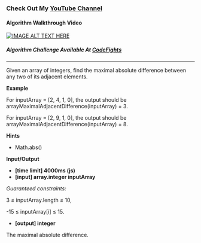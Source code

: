 ### Check Out My [YouTube Channel](https://www.YouTube.com/CodingTutorials360)
#### Algorithm Walkthrough Video
[![IMAGE ALT TEXT HERE](http://img.youtube.com/vi/VGfYf9o3mQo/0.jpg)](http://www.youtube.com/watch?v=VGfYf9o3mQo)
##### Algorithm Challenge Available At [CodeFights](https://codefights.com/arcade/intro/level-5/c1xDc8pp__o)
---
Given an array of integers, find the maximal absolute difference between any two of its adjacent elements.

**Example**

For inputArray = [2, 4, 1, 0], the output should be
arrayMaximalAdjacentDifference(inputArray) = 3.

For inputArray = [2, 9, 1, 0], the output should be
arrayMaximalAdjacentDifference(inputArray) = 8.

**Hints**
-   Math.abs()

**Input/Output**

- **[time limit] 4000ms (js)**
- **[input] array.integer inputArray**

*Guaranteed constraints:*

3 ≤ inputArray.length ≤ 10,

-15 ≤ inputArray[i] ≤ 15.

- **[output] integer**

The maximal absolute difference.
